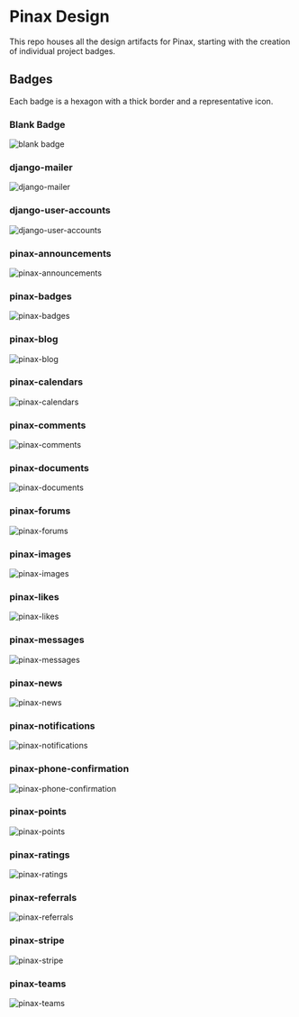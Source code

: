# Pinax Design

This repo houses all the design artifacts for Pinax, starting with the creation
of individual project badges.

## Badges

Each badge is a hexagon with a thick border and a representative icon.

### Blank Badge

![blank badge](./badges/badge-blank.svg)

### django-mailer

![django-mailer](./badges/django-mailer.svg)

### django-user-accounts

![django-user-accounts](./badges/django-user-accounts.svg)

### pinax-announcements

![pinax-announcements](./badges/pinax-announcements.svg)

### pinax-badges

![pinax-badges](./badges/pinax-badges.svg)

### pinax-blog

![pinax-blog](./badges/pinax-blog.svg)

### pinax-calendars

![pinax-calendars](./badges/pinax-calendars.svg)

### pinax-comments

![pinax-comments](./badges/pinax-comments.svg)

### pinax-documents

![pinax-documents](./badges/pinax-documents.svg)

### pinax-forums

![pinax-forums](./badges/pinax-forums.svg)

### pinax-images

![pinax-images](./badges/pinax-images.svg)

### pinax-likes

![pinax-likes](./badges/pinax-likes.svg)

### pinax-messages

![pinax-messages](./badges/pinax-messages.svg)

### pinax-news

![pinax-news](./badges/pinax-news.svg)

### pinax-notifications

![pinax-notifications](./badges/pinax-notifications.svg)

### pinax-phone-confirmation

![pinax-phone-confirmation](./badges/pinax-phone-confirmation.svg)

### pinax-points

![pinax-points](./badges/pinax-points.svg)

### pinax-ratings

![pinax-ratings](./badges/pinax-ratings.svg)

### pinax-referrals

![pinax-referrals](./badges/pinax-referrals.svg)

### pinax-stripe

![pinax-stripe](./badges/pinax-stripe.svg)

### pinax-teams

![pinax-teams](./badges/pinax-teams.svg)
